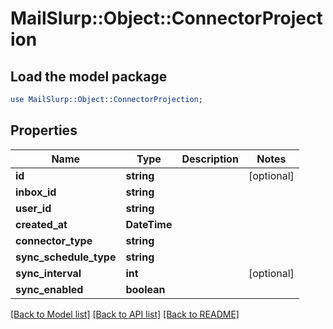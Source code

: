 # MailSlurp::Object::ConnectorProjection

## Load the model package
```perl
use MailSlurp::Object::ConnectorProjection;
```

## Properties
Name | Type | Description | Notes
------------ | ------------- | ------------- | -------------
**id** | **string** |  | [optional] 
**inbox_id** | **string** |  | 
**user_id** | **string** |  | 
**created_at** | **DateTime** |  | 
**connector_type** | **string** |  | 
**sync_schedule_type** | **string** |  | 
**sync_interval** | **int** |  | [optional] 
**sync_enabled** | **boolean** |  | 

[[Back to Model list]](../README#documentation-for-models) [[Back to API list]](../README#documentation-for-api-endpoints) [[Back to README]](../README)


